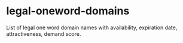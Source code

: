 # legal-oneword-domains
List of legal one word domain names with availability, expiration date, attractiveness, demand score.
